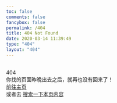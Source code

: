 ```yaml
---
toc: false
comments: false
fancybox: false
permalink: /404
title: 404 Not Found
date: 2020-03-14 11:39:49
type: "404"
layout: "404"
---
```

</br>
<font class="NotFound_Font">404</font></br>
<font class="NotFound_Content_Font">你找的页面昨晚出去之后，就再也没有回来了！</font></br>
<a class="NotFound_Back_Home" href="https://www.boringboys.top">前往主页</a></br>
<font class="NotFound_Content_Font NotFound_Content_Font_End">或者去 <a href="https://www.boringboys.top/search/">搜索一下本页内容</a></font>

